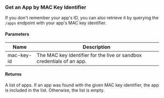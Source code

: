 ### Get an App by MAC Key Identifier

If you don't remember your app's ID, you can also retrieve it by querying the `/apps` endpoint with your app's MAC key identifier.

#### Parameters

<table>
    <thead>
        <tr>
            <th>Name</th>
            <th>Description</th>
        </tr>
    </thead>
    <tbody>
        <tr>
            <td>mac-key-id</td>
            <td>The MAC key identifier for the live or sandbox credentials of an app.</td>
        </tr>
    </tbody>
</table>

#### Returns

A list of apps. If an app was found with the given MAC key identifier, the app is included in the list. Otherwise, the list is empty.




